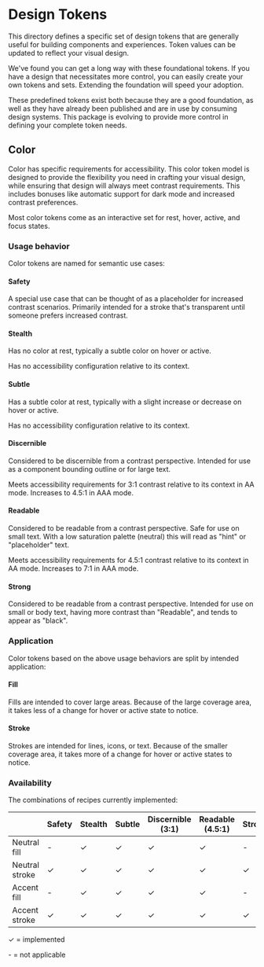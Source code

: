 # Design Tokens

This directory defines a specific set of design tokens that are generally useful for building components and experiences. Token values can be updated to reflect your visual design.

We've found you can get a long way with these foundational tokens. If you have a design that necessitates more control, you can easily create your own tokens and sets. Extending the foundation will speed your adoption.

These predefined tokens exist both because they are a good foundation, as well as they have already been published and are in use by consuming design systems. This package is evolving to provide more control in defining your complete token needs.

## Color

Color has specific requirements for accessibility. This color token model is designed to provide the flexibility you need in crafting your visual design, while ensuring that design will always meet contrast requirements. This includes bonuses like automatic support for dark mode and increased contrast preferences.

Most color tokens come as an interactive set for rest, hover, active, and focus states.

### Usage behavior

Color tokens are named for semantic use cases:

#### Safety

A special use case that can be thought of as a placeholder for increased contrast scenarios. Primarily intended for a stroke that's transparent until someone prefers increased contrast.

#### Stealth

Has no color at rest, typically a subtle color on hover or active.

Has no accessibility configuration relative to its context.

#### Subtle

Has a subtle color at rest, typically with a slight increase or decrease on hover or active.

Has no accessibility configuration relative to its context.

#### Discernible

Considered to be discernible from a contrast perspective. Intended for use as a component bounding outline or for large text.

Meets accessibility requirements for 3:1 contrast relative to its context in AA mode. Increases to 4.5:1 in AAA mode.

#### Readable

Considered to be readable from a contrast perspective. Safe for use on small text. With a low saturation palette (neutral) this will read as "hint" or "placeholder" text.

Meets accessibility requirements for 4.5:1 contrast relative to its context in AA mode. Increases to 7:1 in AAA mode.

#### Strong

Considered to be readable from a contrast perspective. Intended for use on small or body text, having more contrast than "Readable", and tends to appear as "black".

### Application

Color tokens based on the above usage behaviors are split by intended application:

#### Fill

Fills are intended to cover large areas. Because of the large coverage area, it takes less of a change for hover or active state to notice.

#### Stroke

Strokes are intended for lines, icons, or text. Because of the smaller coverage area, it takes more of a change for hover or active states to notice.

### Availability

The combinations of recipes currently implemented:

|                    | Safety | Stealth | Subtle | Discernible (3:1) | Readable (4.5:1) | Strong |
| ------------------ | ------ | ------- | ------ | ----------------- | ---------------- | ------ |
| Neutral fill       | -      | ✓       | ✓      | ✓                | ✓                | -      |
| Neutral stroke     | ✓      | ✓       | ✓      | ✓                | ✓                | ✓      |
| Accent fill        | -      | ✓       | ✓      | ✓                 | ✓                | -      |
| Accent stroke      | ✓      | ✓       | ✓      | ✓                 | ✓                | ✓      |

✓ = implemented

\- = not applicable
